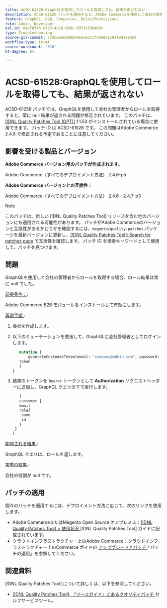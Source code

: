 ```yaml
---
title: ACSD-61528:GraphQLを使用してロールを取得しても、結果が返されない
description: ACSD-61528 パッチを適用すると、Adobe Commerceを使用して会社の管理者からロールを取得すると常に null 結果が返されるGraphQLの問題を解決できます。
feature: GraphQL, B2B, Companies, Roles/Permissions
role: Admin, Developer
exl-id: 81d78746-e723-4b18-860c-d973158b469c
type: Troubleshooting
source-git-commit: 7fdb02a6d89d50ea593c5fd99d78101f89198424
workflow-type: tm+mt
source-wordcount: '316'
ht-degree: 0%

---
```


# ACSD-61528:GraphQLを使用してロールを取得しても、結果が返されない

ACSD-61258 パッチでは、GraphQLを使用して会社の管理者からロールを取得すると、常に null 結果が返される問題が修正されています。 このパッチは、[[!DNL Quality Patches Tool (QPT)]](/help/tools/quality-patches-tool/quality-patches-tool-to-self-serve-quality-patches.md) 1.1.53 がインストールされている場合に使用できます。 パッチ ID は ACSD-61528 です。 この問題はAdobe Commerce 2.4.8 で修正される予定であることに注意してください。

## 影響を受ける製品とバージョン

**Adobe Commerce バージョン用のパッチが作成されます。**

Adobe Commerce（すべてのデプロイメント方法） 2.4.6-p5

**Adobe Commerce バージョンとの互換性：**

Adobe Commerce（すべてのデプロイメント方法） 2.4.6 - 2.4.7-p3

>[!NOTE]
>
>このパッチは、新しい [!DNL Quality Patches Tool] リリースを含む他のバージョンにも適用される可能性があります。 パッチがAdobe Commerceのバージョンと互換性があるかどうかを確認するには、`magento/quality-patches` パッケージを最新バージョンに更新し、[[!DNL Quality Patches Tool]: Search for patches page](https://experienceleague.adobe.com/tools/commerce-quality-patches/index.html) で互換性を確認します。 パッチ ID を検索キーワードとして使用して、パッチを見つけます。

## 問題

GraphQLを使用して会社の管理者からロールを取得する場合、ロール結果は常に null でした。

<u> 前提条件：</u>:

Adobe Commerce B2B モジュールをインストールして有効にします。

<u> 再現手順 </u>:

1. 会社を作成します。
1. 以下のミューテーションを使用して、GraphQLに会社管理者としてログインします。

   ```GraphQL
      mutation {
          generateCustomerToken(email: "company@admin.com", password: "PASSWORD") {
      token
      }
   }
   ```

1. 結果のトークンを `Bearer` トークンとして **Authorization** リクエストヘッダーに追加し、GraphQL クエリの下で実行します。

   ```GraphQL
      {
      customer {
      email
      role{
       name
       id
      }
    }
   }
   ```

<u> 期待される結果 </u>:

GraphQL クエリは、ロールを返します。

<u> 実際の結果 </u>:

会社の役割が null です。

## パッチの適用

個々のパッチを適用するには、デプロイメント方法に応じて、次のリンクを使用します。

* Adobe CommerceまたはMagento Open Source オンプレミス：[[!DNL Quality Patches Tool] > 使用状況 ](/help/tools/quality-patches-tool/usage.md)[!DNL Quality Patches Tool] ガイドに記載されています。
* クラウドインフラストラクチャー上のAdobe Commerce：クラウドインフラストラクチャー上のCommerce ガイドの [ アップグレードとパッチ ](https://experienceleague.adobe.com/docs/commerce-cloud-service/user-guide/develop/upgrade/apply-patches.html)/ パッチの適用」を参照してください。

## 関連資料

[!DNL Quality Patches Tool] について詳しくは、以下を参照してください。

* [[!DNL Quality Patches Tool]: 『ツールガイド』にあるクオリティパッチ ](/help/tools/quality-patches-tool/quality-patches-tool-to-self-serve-quality-patches.md) セルフサービスツール。
